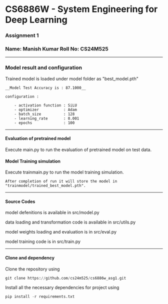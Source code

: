 # CS6886W - System Engineering for Deep Learning
### Assignment 1
### Name: Manish Kumar Roll No: CS24M525

***
### Model result and configuration
Trained model is loaded under model folder as "best_model.pth"  

    __Model Test Accuracy is : 87.1000__

    configuration : 

        - activation function : SiLU
        - optimizer           : Adam
        - batch_size          : 128
        - learning_rate       : 0.001
        - epochs              : 100

***
#### Evaluation of pretrained model
Execute main.py to run the evaluation of pretrained model on test data.

#### Model Training simulation
Execute trainmain.py to run the model training simulation.  

    After completion of run it will store the model in "trainmodel/trained_best_model.pth".

***
#### Source Codes
model defenitions is available in src/model.py  

data loading and transformation code is available in src/utils.py  

model weights loading and evaluation is in src/eval.py  

model training code is in src/train.py  
***

#### Clone and dependency
Clone the repository using  
```python
git clone https://github.com/cs24m525/cs6886w_asg1.git
```

Install all the necessary dependencies for project using  
```python
pip install -r requirements.txt
```




